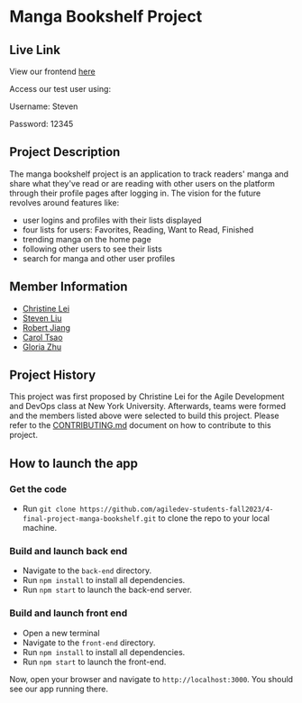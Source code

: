 # Manga Bookshelf Project

## Live Link
View our frontend [here](https://dolphin-app-k989q.ondigitalocean.app/)

Access our test user using: 

Username: Steven

Password: 12345

## Project Description
The manga bookshelf project is an application to track readers' manga and share what they've read or are reading with other users on the platform through their profile pages after logging in. The vision for the future revolves around features like:
- user logins and profiles with their lists displayed
- four lists for users: Favorites, Reading, Want to Read, Finished
- trending manga on the home page
- following other users to see their lists
- search for manga and other user profiles

## Member Information
- [Christine Lei](https://github.com/Christine-Lei)
- [Steven Liu](https://github.com/ltaoming)
- [Robert Jiang](https://github.com/robert-juang)
- [Carol Tsao](https://github.com/cmtsao)
- [Gloria Zhu](https://github.com/gzhu725)

## Project History
This project was first proposed by Christine Lei for the Agile Development and DevOps class at New York University. Afterwards, teams were formed and the members listed above were selected to build this project. Please refer to the [CONTRIBUTING.md](./CONTRIBUTING.md) document on how to contribute to this project.

## How to launch the app
### Get the code
* Run ```git clone https://github.com/agiledev-students-fall2023/4-final-project-manga-bookshelf.git``` to clone the repo to your local machine.
### Build and launch back end
* Navigate to the ```back-end``` directory.
* Run ```npm install``` to install all dependencies.
* Run ```npm start``` to launch the back-end server.
### Build and launch front end
* Open a new terminal
* Navigate to the ```front-end``` directory.
* Run ```npm install``` to install all dependencies.
* Run ```npm start``` to launch the front-end.

Now, open your browser and navigate to ```http://localhost:3000```. You should see our app running there.
